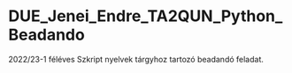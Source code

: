 # DUE_Jenei_Endre_TA2QUN_Python_Beadando
2022/23-1 féléves Szkript nyelvek tárgyhoz tartozó beadandó feladat.
